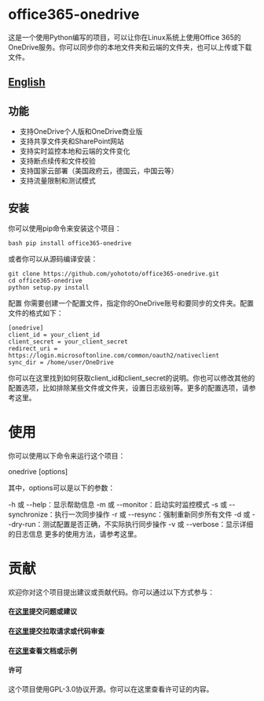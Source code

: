 # office365-onedrive

这是一个使用Python编写的项目，可以让你在Linux系统上使用Office 365的OneDrive服务。你可以同步你的本地文件夹和云端的文件夹，也可以上传或下载文件。

## [English](https://github.com/yohototo/office365-onedrive/blob/main/English%20readme.md)


## 功能

- 支持OneDrive个人版和OneDrive商业版
- 支持共享文件夹和SharePoint网站
- 支持实时监控本地和云端的文件变化
- 支持断点续传和文件校验
- 支持国家云部署（美国政府云，德国云，中国云等）
- 支持流量限制和测试模式

## 安装

你可以使用pip命令来安装这个项目：

```
bash pip install office365-onedrive
```

或者你可以从源码编译安装：

```
git clone https://github.com/yohototo/office365-onedrive.git
cd office365-onedrive
python setup.py install
```

配置
你需要创建一个配置文件，指定你的OneDrive账号和要同步的文件夹。配置文件的格式如下：
```
[onedrive]
client_id = your_client_id
client_secret = your_client_secret
redirect_uri = https://login.microsoftonline.com/common/oauth2/nativeclient
sync_dir = /home/user/OneDrive
```
你可以在这里找到如何获取client_id和client_secret的说明。你也可以修改其他的配置选项，比如排除某些文件或文件夹，设置日志级别等。更多的配置选项，请参考这里。

# 使用
你可以使用以下命令来运行这个项目：

onedrive [options]

其中，options可以是以下的参数：

-h 或 --help：显示帮助信息
-m 或 --monitor：启动实时监控模式
-s 或 --synchronize：执行一次同步操作
-r 或 --resync：强制重新同步所有文件
-d 或 --dry-run：测试配置是否正确，不实际执行同步操作
-v 或 --verbose：显示详细的日志信息
更多的使用方法，请参考这里。

# 贡献
欢迎你对这个项目提出建议或贡献代码。你可以通过以下方式参与：

#### 在[这里](https://github.com/yohototo/office365-onedrive/issues)提交问题或建议
#### 在[这里](https://github.com/yohototo/office365-onedrive/pulls)提交拉取请求或代码审查
#### 在[这里]()查看文档或示例
#### 许可
这个项目使用GPL-3.0协议开源。你可以在这里查看许可证的内容。
